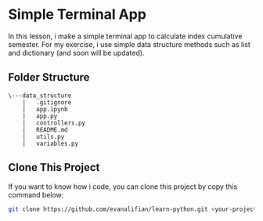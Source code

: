 # Simple Terminal App

In this lesson, i make a simple terminal app to calculate index cumulative semester. For my exercise, i use simple data structure methods such as list and dictionary (and soon will be updated).


## Folder Structure
```
\---data_structure
    |   .gitignore
    |   app.ipynb
    |   app.py
    |   controllers.py
    |   README.md
    |   utils.py
    |   variables.py
```


## Clone This Project

If you want to know how i code, you can clone this project by copy this command below:

```bash
git clone https://github.com/evanalifian/learn-python.git <your-project-name>
```